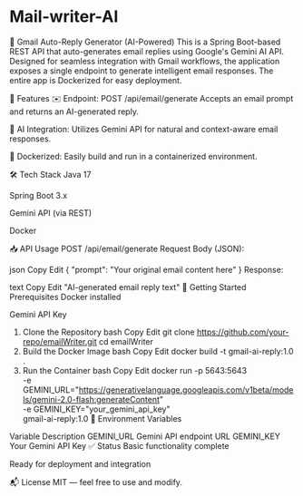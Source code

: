 # Mail-writer-AI
📧 Gmail Auto-Reply Generator (AI-Powered)
This is a Spring Boot-based REST API that auto-generates email replies using Google's Gemini AI API. Designed for seamless integration with Gmail workflows, the application exposes a single endpoint to generate intelligent email responses. The entire app is Dockerized for easy deployment.

🔧 Features
✉️ Endpoint: POST /api/email/generate
Accepts an email prompt and returns an AI-generated reply.

🤖 AI Integration: Utilizes Gemini API for natural and context-aware email responses.

🐳 Dockerized: Easily build and run in a containerized environment.

🛠️ Tech Stack
Java 17

Spring Boot 3.x

Gemini API (via REST)

Docker

📥 API Usage
POST /api/email/generate
Request Body (JSON):

json
Copy
Edit
{
  "prompt": "Your original email content here"
}
Response:

text
Copy
Edit
"AI-generated email reply text"
🚀 Getting Started
Prerequisites
Docker installed

Gemini API Key

1. Clone the Repository
bash
Copy
Edit
git clone https://github.com/your-repo/emailWriter.git
cd emailWriter
2. Build the Docker Image
bash
Copy
Edit
docker build -t gmail-ai-reply:1.0 .
3. Run the Container
bash
Copy
Edit
docker run -p 5643:5643 \
  -e GEMINI_URL="https://generativelanguage.googleapis.com/v1beta/models/gemini-2.0-flash:generateContent" \
  -e GEMINI_KEY="your_gemini_api_key" \
  gmail-ai-reply:1.0
📎 Environment Variables

Variable	Description
GEMINI_URL	Gemini API endpoint URL
GEMINI_KEY	Your Gemini API Key
✅ Status
Basic functionality complete

Ready for deployment and integration

📬 License
MIT — feel free to use and modify.

